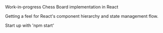 Work-in-progress Chess Board implementation in React

Getting a feel for React's component hierarchy and state management flow.

Start up with 'npm start'